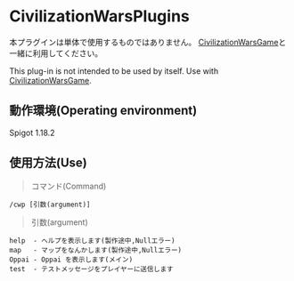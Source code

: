 # CivilizationWarsPlugins

本プラグインは単体で使用するものではありません。
[CivilizationWarsGame](https://github.com/iruru1111/CivilizationWarsGameSystem)と一緒に利用してください。

This plug-in is not intended to be used by itself.
Use with [CivilizationWarsGame](https://github.com/iruru1111/CivilizationWarsGameSystem).

## 動作環境(Operating environment)
Spigot 1.18.2

## 使用方法(Use)
> コマンド(Command)
```
/cwp [引数(argument)]
```

> 引数(argument)
```
help  - ヘルプを表示します(製作途中,Nullエラー)
map   - マップをなんかします(製作途中,Nullエラー)
Oppai - Oppai を表示します(メイン)
test  - テストメッセージをプレイヤーに送信します
```
